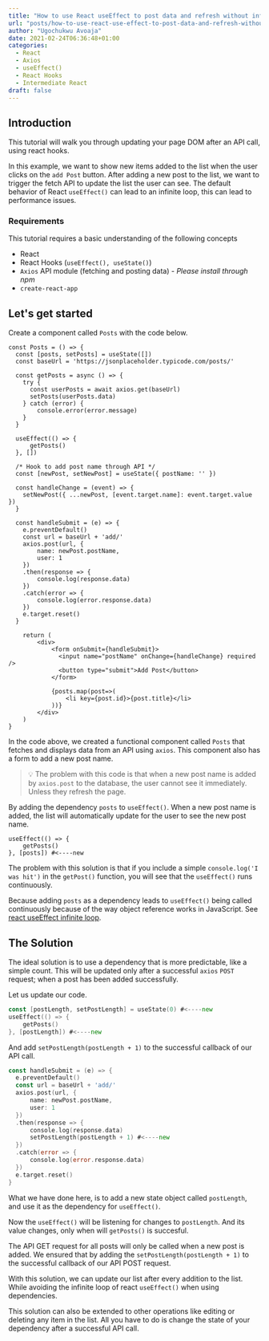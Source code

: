 ```yaml
---
title: "How to use React useEffect to post data and refresh without infinite callback"
url: "posts/how-to-use-react-use-effect-to-post-data-and-refresh-without-infinite-callback"
author: "Ugochukwu Avoaja"
date: 2021-02-24T06:36:48+01:00
categories:
  - React
  - Axios
  - useEffect()
  - React Hooks
  - Intermediate React
draft: false
---
```


## Introduction
This tutorial will walk you through updating your page DOM after an API call, using react hooks.

In this example, we want to show new items added to the list when the user clicks on the `add Post` button. After adding a new post to the list, we want to trigger the fetch API to update the list the user can see. The default behavior of React `useEffect()` can lead to an infinite loop, this can lead to performance issues.

### Requirements
This tutorial requires a basic understanding of the following concepts
- React
- React Hooks (``useEffect(), useState()``)
- `Axios` API module (fetching and posting data) - *Please install through npm*
- ``create-react-app``

## Let's get started
Create a component called `Posts` with the code below.

```
const Posts = () => {
  const [posts, setPosts] = useState([])
  const baseUrl = 'https://jsonplaceholder.typicode.com/posts/'

  const getPosts = async () => {
    try {
      const userPosts = await axios.get(baseUrl)
      setPosts(userPosts.data)
    } catch (error) {
        console.error(error.message)
    }
  }

  useEffect(() => {
      getPosts()
  }, [])

  /* Hook to add post name through API */
  const [newPost, setNewPost] = useState({ postName: '' })

  const handleChange = (event) => {
    setNewPost({ ...newPost, [event.target.name]: event.target.value })
  }

  const handleSubmit = (e) => {
    e.preventDefault()
    const url = baseUrl + 'add/'
    axios.post(url, {
        name: newPost.postName,
        user: 1
    })
    .then(response => {
        console.log(response.data)
    })
    .catch(error => {
        console.log(error.response.data)
    })
    e.target.reset()
  }

    return (
        <div>
            <form onSubmit={handleSubmit}>
              <input name="postName" onChange={handleChange} required />
              <button type="submit">Add Post</button>
            </form>
            
            {posts.map(post=>(
                <li key={post.id}>{post.title}</li>
            ))}
        </div>
    )
}
```

In the code above, we created a functional component called `Posts` that fetches and displays data from an API using `axios`. This component also has a form to add a new post name.

> 💡 The problem with this code is that when a new post name is added by ``axios.post`` to the database, the user cannot see it immediately. Unless they refresh the page.

By adding the dependency ``posts`` to ``useEffect()``. When a new post name is added, the list will automatically update for the user to see the new post name.

```
useEffect(() => {
    getPosts()
}, [posts]) #<----new
```

The problem with this solution is that if you include a simple ``console.log('I was hit')`` in the ``getPost()`` function, you will see that the ``useEffect()`` runs continuously.

Because adding ``posts`` as a dependency leads to ``useEffect()`` being called continuously because of the way object reference works in JavaScript. See [react useEffect infinite loop](https://dmitripavlutin.com/react-useeffect-infinite-loop/).

## The Solution

The ideal solution is to use a dependency that is more predictable, like a simple count. This will be updated only after a successful `axios` `POST` request; when a post has been added successfully.

Let us update our code.

```   go
const [postLength, setPostLength] = useState(0) #<----new
useEffect(() => {
    getPosts()
}, [postLength]) #<----new
```

And add ``setPostLength(postLength + 1)`` to the successful callback of our API call.

``` go
const handleSubmit = (e) => {
  e.preventDefault()
  const url = baseUrl + 'add/'
  axios.post(url, {
      name: newPost.postName,
      user: 1
  })
  .then(response => {
      console.log(response.data)
      setPostLength(postLength + 1) #<----new
  })
  .catch(error => {
      console.log(error.response.data)
  })
  e.target.reset()
}
```

What we have done here, is to add a new state object called ``postLength``, and use it as the dependency for `useEffect()`. 

Now the ``useEffect()`` will be listening for changes to ``postLength``. And its value changes, only when will ``getPosts()`` is succesful.

The API GET request for all posts will only be called when a new post is added. We ensured that by adding the ``setPostLength(postLength + 1)`` to the successful callback of our API POST request.

With this solution, we can update our list after every addition to the list. While avoiding the infinite loop of react ``useEffect()`` when using dependencies.

This solution can also be extended to other operations like editing or deleting any item in the list. All you have to do is change the state of your dependency after a successful API call.